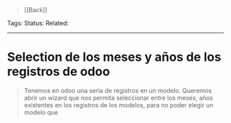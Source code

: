 > [[Back]]

Tags: 
Status: 
Related: 

___

# Selection de los meses y años de los registros de odoo

> Tenemos en odoo una seria de registros en un modelo. Queremos abrir un wizard que nos permita seleccionar entre los meses, años existentes en los registros de los modelos, para no poder elegir un modelo que 